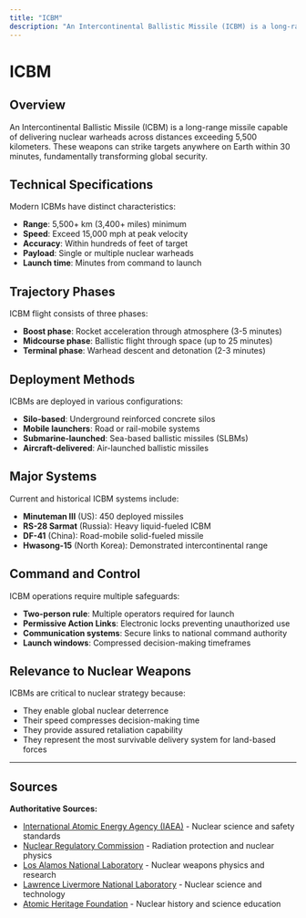 ```yaml
---
title: "ICBM"
description: "An Intercontinental Ballistic Missile (ICBM) is a long-range missile capable of delivering nuclear warheads across distances exceeding 5,500 kilometers."
---
```


# ICBM

## Overview

An Intercontinental Ballistic Missile (ICBM) is a long-range missile capable of delivering nuclear warheads across distances exceeding 5,500 kilometers. These weapons can strike targets anywhere on Earth within 30 minutes, fundamentally transforming global security.

## Technical Specifications

Modern ICBMs have distinct characteristics:
- **Range**: 5,500+ km (3,400+ miles) minimum
- **Speed**: Exceed 15,000 mph at peak velocity
- **Accuracy**: Within hundreds of feet of target
- **Payload**: Single or multiple nuclear warheads
- **Launch time**: Minutes from command to launch

## Trajectory Phases

ICBM flight consists of three phases:
- **Boost phase**: Rocket acceleration through atmosphere (3-5 minutes)
- **Midcourse phase**: Ballistic flight through space (up to 25 minutes)
- **Terminal phase**: Warhead descent and detonation (2-3 minutes)

## Deployment Methods

ICBMs are deployed in various configurations:
- **Silo-based**: Underground reinforced concrete silos
- **Mobile launchers**: Road or rail-mobile systems
- **Submarine-launched**: Sea-based ballistic missiles (SLBMs)
- **Aircraft-delivered**: Air-launched ballistic missiles

## Major Systems

Current and historical ICBM systems include:
- **Minuteman III** (US): 450 deployed missiles
- **RS-28 Sarmat** (Russia): Heavy liquid-fueled ICBM
- **DF-41** (China): Road-mobile solid-fueled missile
- **Hwasong-15** (North Korea): Demonstrated intercontinental range

## Command and Control

ICBM operations require multiple safeguards:
- **Two-person rule**: Multiple operators required for launch
- **Permissive Action Links**: Electronic locks preventing unauthorized use
- **Communication systems**: Secure links to national command authority
- **Launch windows**: Compressed decision-making timeframes

## Relevance to Nuclear Weapons

ICBMs are critical to nuclear strategy because:
- They enable global nuclear deterrence
- Their speed compresses decision-making time
- They provide assured retaliation capability
- They represent the most survivable delivery system for land-based forces

---

## Sources

**Authoritative Sources:**

- [International Atomic Energy Agency (IAEA)](https://www.iaea.org) - Nuclear science and safety standards
- [Nuclear Regulatory Commission](https://www.nrc.gov) - Radiation protection and nuclear physics
- [Los Alamos National Laboratory](https://www.lanl.gov) - Nuclear weapons physics and research
- [Lawrence Livermore National Laboratory](https://www.llnl.gov) - Nuclear science and technology
- [Atomic Heritage Foundation](https://www.atomicheritage.org) - Nuclear history and science education